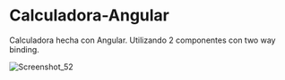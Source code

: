# Calculadora-Angular
 Calculadora hecha con Angular. Utilizando 2 componentes con two way binding.


 
![Screenshot_52](https://github.com/NicolasNievas/Calculadora-Angular/assets/111009234/e8d5389e-7a02-42b9-bec7-0ae9ad087216)
